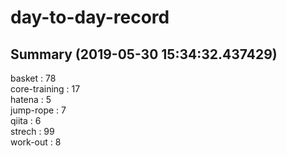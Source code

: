 # day-to-day-record  
## Summary  (2019-05-30 15:34:32.437429)  
basket : 78  
core-training : 17  
hatena : 5  
jump-rope : 7  
qiita : 6  
strech : 99  
work-out : 8  
